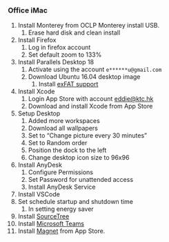 ### Office iMac

1. Install Monterey from OCLP Monterey install USB.
   1. Erase hard disk and clean install
2. Install Firefox
   1. Log in firefox account
   2. Set default zoom to 133%
3. Install Parallels Desktop 18
   1. Activate using the account `e******u@gmail.com`
   2. Download Ubuntu 16.04 desktop image
      1. Install [exFAT support](https://geekrewind.com/how-to-enable-exfat-filesystem-support-on-ubuntu-16-04-18-04/)
4. Install Xcode
   1. Login App Store with account eddie@ktc.hk
   2. Download and install Xcode from App Store 
5. Setup Desktop
   1. Added more workspaces
   2. Download all wallpapers
   3. Set to “Change picture every 30 minutes”
   4. Set to Random order
   5. Position the dock to the left
   6. Change desktop icon size to 96x96
6. Install AnyDesk
   1. Configure Permissions
   2. Set Password for unattended access
   3. Install AnyDesk Service
7. Install VSCode
8. Set schedule startup and shutdown time
   1. In setting energy saver
9. Install [SourceTree](https://www.sourcetreeapp.com/)
10. Install [Microsoft Teams](https://www.microsoft.com/en-ww/microsoft-teams/download-app)
11. Install [Magnet](https://apps.apple.com/hk/app/magnet/id441258766?l=en&mt=12) from App Store.

